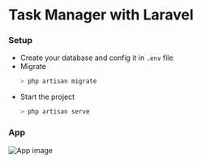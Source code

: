 # Task Manager with Laravel
### Setup
- Create your database and config it in `.env` file
- Migrate
    ```Bash
    > php artisan migrate
    ```
- Start the project
    ```Bash
    > php artisan serve
    ```

### App
![App image](https://github.com/[username]/[reponame]/public/[branch]/image.jpg?raw=true)
